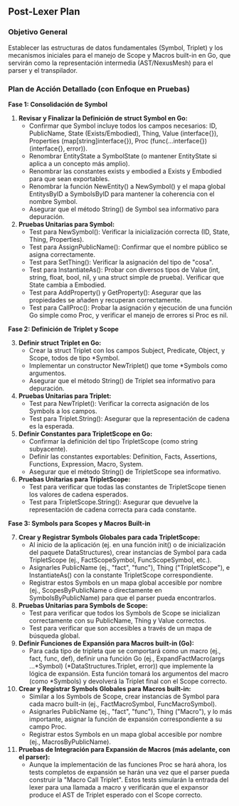 ## **Post-Lexer Plan**

### **Objetivo General**

Establecer las estructuras de datos fundamentales (Symbol, Triplet) y los mecanismos iniciales para el manejo de Scope y Macros built-in en Go, que servirán como la representación intermedia (AST/NexusMesh) para el parser y el transpilador.

### **Plan de Acción Detallado (con Enfoque en Pruebas)**

**Fase 1: Consolidación de Symbol**

1. **Revisar y Finalizar la Definición de struct Symbol en Go:**  
   * Confirmar que Symbol incluye todos los campos necesarios: ID, PublicName, State (Exists/Embodied), Thing, Value (interface{}), Properties (map\[string\]interface{}), Proc (func(...interface{}) (interface{}, error)).  
   * Renombrar EntityState a SymbolState (o mantener EntityState si aplica a un concepto más amplio).  
   * Renombrar las constantes exists y embodied a Exists y Embodied para que sean exportables.  
   * Renombrar la función NewEntity() a NewSymbol() y el mapa global EntitysByID a SymbolsByID para mantener la coherencia con el nombre Symbol.  
   * Asegurar que el método String() de Symbol sea informativo para depuración.  
2. **Pruebas Unitarias para Symbol:**  
   * Test para NewSymbol(): Verificar la inicialización correcta (ID, State, Thing, Properties).  
   * Test para AssignPublicName(): Confirmar que el nombre público se asigna correctamente.  
   * Test para SetThing(): Verificar la asignación del tipo de "cosa".  
   * Test para InstantiateAs(): Probar con diversos tipos de Value (int, string, float, bool, nil, y una struct simple de prueba). Verificar que State cambia a Embodied.  
   * Test para AddProperty() y GetProperty(): Asegurar que las propiedades se añaden y recuperan correctamente.  
   * Test para CallProc(): Probar la asignación y ejecución de una función Go simple como Proc, y verificar el manejo de errores si Proc es nil.

**Fase 2: Definición de Triplet y Scope**

3. **Definir struct Triplet en Go:**  
   * Crear la struct Triplet con los campos Subject, Predicate, Object, y Scope, todos de tipo \*Symbol.  
   * Implementar un constructor NewTriplet() que tome \*Symbols como argumentos.  
   * Asegurar que el método String() de Triplet sea informativo para depuración.  
4. **Pruebas Unitarias para Triplet:**  
   * Test para NewTriplet(): Verificar la correcta asignación de los Symbols a los campos.  
   * Test para Triplet.String(): Asegurar que la representación de cadena es la esperada.  
5. **Definir Constantes para TripletScope en Go:**  
   * Confirmar la definición del tipo TripletScope (como string subyacente).  
   * Definir las constantes exportables: Definition, Facts, Assertions, Functions, Expression, Macro, System.  
   * Asegurar que el método String() de TripletScope sea informativo.  
6. **Pruebas Unitarias para TripletScope:**  
   * Test para verificar que todas las constantes de TripletScope tienen los valores de cadena esperados.  
   * Test para TripletScope.String(): Asegurar que devuelve la representación de cadena correcta para cada constante.

**Fase 3: Symbols para Scopes y Macros Built-in**

7. **Crear y Registrar Symbols Globales para cada TripletScope:**  
   * Al inicio de la aplicación (ej. en una función init() o de inicialización del paquete DataStructures), crear instancias de Symbol para cada TripletScope (ej., FactScopeSymbol, FuncScopeSymbol, etc.).  
   * Asignarles PublicName (ej., "fact", "func"), Thing ("TripletScope"), e InstantiateAs() con la constante TripletScope correspondiente.  
   * Registrar estos Symbols en un mapa global accesible por nombre (ej., ScopesByPublicName o directamente en SymbolsByPublicName) para que el parser pueda encontrarlos.  
8. **Pruebas Unitarias para Symbols de Scope:**  
   * Test para verificar que todos los Symbols de Scope se inicializan correctamente con su PublicName, Thing y Value correctos.  
   * Test para verificar que son accesibles a través de un mapa de búsqueda global.  
9. **Definir Funciones de Expansión para Macros built-in (Go):**  
   * Para cada tipo de tripleta que se comportará como un macro (ej., fact, func, def), definir una función Go (ej., ExpandFactMacro(args ...\*Symbol) (\*DataStructures.Triplet, error)) que implemente la lógica de expansión. Esta función tomará los argumentos del macro (como \*Symbols) y devolverá la Triplet final con el Scope correcto.  
10. **Crear y Registrar Symbols Globales para Macros built-in:**  
    * Similar a los Symbols de Scope, crear instancias de Symbol para cada macro built-in (ej., FactMacroSymbol, FuncMacroSymbol).  
    * Asignarles PublicName (ej., "fact", "func"), Thing ("Macro"), y lo más importante, asignar la función de expansión correspondiente a su campo Proc.  
    * Registrar estos Symbols en un mapa global accesible por nombre (ej., MacrosByPublicName).  
11. **Pruebas de Integración para Expansión de Macros (más adelante, con el parser):**  
    * Aunque la implementación de las funciones Proc se hará ahora, los tests completos de expansión se harán una vez que el parser pueda construir la "Macro Call Triplet". Estos tests simularán la entrada del lexer para una llamada a macro y verificarán que el expansor produce el AST de Triplet esperado con el Scope correcto.

